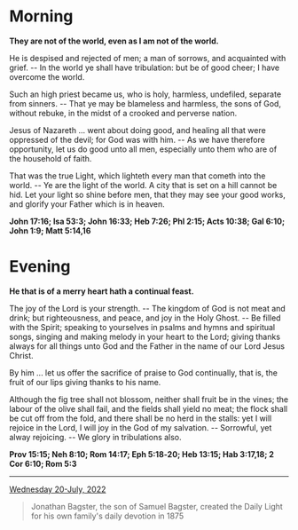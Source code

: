 # Morning

**They are not of the world, even as I am not of the world.**
 
He is despised and rejected of men; a man of sorrows, and acquainted with grief. -- In the world ye shall have tribulation: but be of good cheer; I have overcome the world.
 
Such an high priest became us, who is holy, harmless, undefiled, separate from sinners. -- That ye may be blameless and harmless, the sons of God, without rebuke, in the midst of a crooked and perverse nation.
 
Jesus of Nazareth ... went about doing good, and healing all that were oppressed of the devil; for God was with him. -- As we have therefore opportunity, let us do good unto all men, especially unto them who are of the household of faith.
 
That was the true Light, which lighteth every man that cometh into the world. -- Ye are the light of the world. A city that is set on a hill cannot be hid. Let your light so shine before men, that they may see your good works, and glorify your Father which is in heaven.  

**John 17:16; Isa 53:3; John 16:33; Heb 7:26; Phl 2:15; Acts 10:38; Gal 6:10; John 1:9; Matt 5:14,16**

# Evening

**He that is of a merry heart hath a continual feast.**
 
The joy of the Lord is your strength. -- The kingdom of God is not meat and drink; but righteousness, and peace, and joy in the Holy Ghost. -- Be filled with the Spirit; speaking to yourselves in psalms and hymns and spiritual songs, singing and making melody in your heart to the Lord; giving thanks always for all things unto God and the Father in the name of our Lord Jesus Christ.
 
By him ... let us offer the sacrifice of praise to God continually, that is, the fruit of our lips giving thanks to his name.
 
Although the fig tree shall not blossom, neither shall fruit be in the vines; the labour of the olive shall fail, and the fields shall yield no meat; the flock shall be cut off from the fold, and there shall be no herd in the stalls: yet I will rejoice in the Lord, I will joy in the God of my salvation. -- Sorrowful, yet alway rejoicing. -- We glory in tribulations also.  

**Prov 15:15; Neh 8:10; Rom 14:17; Eph 5:18‑20; Heb 13:15; Hab 3:17,18; 2 Cor 6:10; Rom 5:3**

---

[Wednesday 20-July, 2022](https://t.me/s/daily_light)

> Jonathan Bagster, the son of Samuel Bagster, created the Daily Light for his own family's daily devotion in 1875

